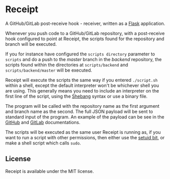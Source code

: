 # Receipt

A GitHub/GitLab post-receive hook - receiver, written as a [Flask](http://flask.pocoo.org/) application.

Whenever you push code to a GitHub/GitLab repository, with a post-receive hook configured to point at Receipt, the scripts found for the repository and branch will be executed.

If you for instance have configured the `scripts directory` parameter to `scripts` and do a push to the _master_ branch in the _backend_ repository, the scripts found within the directories at `scripts/backend` and `scripts/backend/master` will be executed.

Receipt will execute the scripts the same way if you entered `./script.sh` within a shell, except the default interpreter won't be whichever shell you are using. This generally means you need to include an interpreter on the first line of the script, using the [Shebang](https://en.wikipedia.org/wiki/Shebang_%28Unix%29) syntax or use a binary file.

The program will be called with the repository name as the first argument and branch name as the second. The full JSON payload will be sent to standard input of the program. An example of the payload can be see in the [GitHub](https://developer.github.com/v3/activity/events/types/#pushevent) and [GitLab](https://gitlab.com/gitlab-org/gitlab-ce/blob/master/doc/web_hooks/web_hooks.md#push-events) documentations.

The scripts will be executed as the same user Receipt is running as, if you want to run a script with other permissions, then either use the [setuid bit](https://en.wikipedia.org/wiki/Setuid), or make a shell script which calls `sudo`.


## License

Receipt is available under the MIT license.
